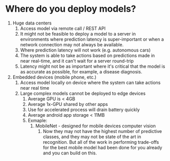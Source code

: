 # Where do you deploy models?

1. Huge data centers
   1. Access model via remote call / REST API
   2. It might not be feasible to deploy a model to a server in environments where prediction latency is super-important or when a network connection may not always be available.
   3. Where prediction latency will not work (e.g. autonomous cars)
   4. The system is able to take actions based on predictions made in near real-time, and it can't wait for a server round-trip
   5. Latency might not be as important where it's critical that the model is as accurate as possible, for example, a disease diagnosis.
2. Embedded devices (mobile phone, etc.)
   1. Access model locally on device where the system can take actions near real time
   2. Large complex models cannot be deployed to edge devices
      1. Average GPU is < 4GB
      2. Average 1x-GPU shared by other apps
      3. Use for accelerated process will drain battery quickly
      4. Average android app storage < 11MB
      5. Exmaple:
         1. MobileNet - designed for mobile devices computer vision
            1. Now they may not have the highest number of predictive classes, and they may not be state of the art in recognition. But all of the work in performing trade-offs for the best mobile model had been done for you already and you can build on this.
